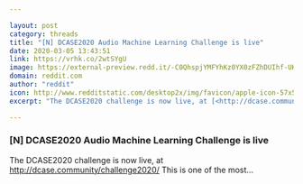 ```yaml
---

layout: post
category: threads
title: "[N] DCASE2020 Audio Machine Learning Challenge is live"
date: 2020-03-05 13:43:51
link: https://vrhk.co/2wtSYgU
image: https://external-preview.redd.it/-C0QhspjYMFYhKz0YX0zFZhDUIhf-UKh1LGtqciZREs.jpg?width=1200&height=628.272251309&auto=webp&crop=1200:628.272251309,smart&s=1db32e31561ad3c37e6c7bd0e1dfba3affbc4de4
domain: reddit.com
author: "reddit"
icon: http://www.redditstatic.com/desktop2x/img/favicon/apple-icon-57x57.png
excerpt: "The DCASE2020 challenge is now live, at [<http://dcase.community/challenge2020/>](<http://dcase.community/challenge2020/>) This is one of the most..."

---
```


### [N] DCASE2020 Audio Machine Learning Challenge is live

The DCASE2020 challenge is now live, at [<http://dcase.community/challenge2020/>](<http://dcase.community/challenge2020/>) This is one of the most...